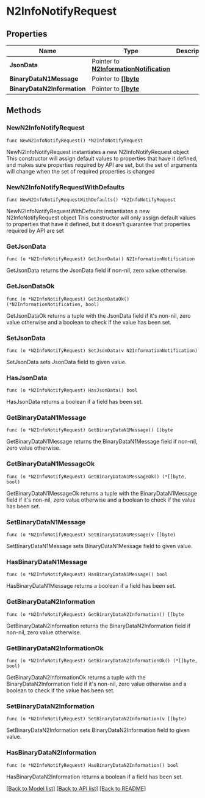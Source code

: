 # N2InfoNotifyRequest

## Properties

Name | Type | Description | Notes
------------ | ------------- | ------------- | -------------
**JsonData** | Pointer to [**N2InformationNotification**](N2InformationNotification.md) |  | [optional] 
**BinaryDataN1Message** | Pointer to [**[]byte**]([]byte.md) |  | [optional] 
**BinaryDataN2Information** | Pointer to [**[]byte**]([]byte.md) |  | [optional] 

## Methods

### NewN2InfoNotifyRequest

`func NewN2InfoNotifyRequest() *N2InfoNotifyRequest`

NewN2InfoNotifyRequest instantiates a new N2InfoNotifyRequest object
This constructor will assign default values to properties that have it defined,
and makes sure properties required by API are set, but the set of arguments
will change when the set of required properties is changed

### NewN2InfoNotifyRequestWithDefaults

`func NewN2InfoNotifyRequestWithDefaults() *N2InfoNotifyRequest`

NewN2InfoNotifyRequestWithDefaults instantiates a new N2InfoNotifyRequest object
This constructor will only assign default values to properties that have it defined,
but it doesn't guarantee that properties required by API are set

### GetJsonData

`func (o *N2InfoNotifyRequest) GetJsonData() N2InformationNotification`

GetJsonData returns the JsonData field if non-nil, zero value otherwise.

### GetJsonDataOk

`func (o *N2InfoNotifyRequest) GetJsonDataOk() (*N2InformationNotification, bool)`

GetJsonDataOk returns a tuple with the JsonData field if it's non-nil, zero value otherwise
and a boolean to check if the value has been set.

### SetJsonData

`func (o *N2InfoNotifyRequest) SetJsonData(v N2InformationNotification)`

SetJsonData sets JsonData field to given value.

### HasJsonData

`func (o *N2InfoNotifyRequest) HasJsonData() bool`

HasJsonData returns a boolean if a field has been set.

### GetBinaryDataN1Message

`func (o *N2InfoNotifyRequest) GetBinaryDataN1Message() []byte`

GetBinaryDataN1Message returns the BinaryDataN1Message field if non-nil, zero value otherwise.

### GetBinaryDataN1MessageOk

`func (o *N2InfoNotifyRequest) GetBinaryDataN1MessageOk() (*[]byte, bool)`

GetBinaryDataN1MessageOk returns a tuple with the BinaryDataN1Message field if it's non-nil, zero value otherwise
and a boolean to check if the value has been set.

### SetBinaryDataN1Message

`func (o *N2InfoNotifyRequest) SetBinaryDataN1Message(v []byte)`

SetBinaryDataN1Message sets BinaryDataN1Message field to given value.

### HasBinaryDataN1Message

`func (o *N2InfoNotifyRequest) HasBinaryDataN1Message() bool`

HasBinaryDataN1Message returns a boolean if a field has been set.

### GetBinaryDataN2Information

`func (o *N2InfoNotifyRequest) GetBinaryDataN2Information() []byte`

GetBinaryDataN2Information returns the BinaryDataN2Information field if non-nil, zero value otherwise.

### GetBinaryDataN2InformationOk

`func (o *N2InfoNotifyRequest) GetBinaryDataN2InformationOk() (*[]byte, bool)`

GetBinaryDataN2InformationOk returns a tuple with the BinaryDataN2Information field if it's non-nil, zero value otherwise
and a boolean to check if the value has been set.

### SetBinaryDataN2Information

`func (o *N2InfoNotifyRequest) SetBinaryDataN2Information(v []byte)`

SetBinaryDataN2Information sets BinaryDataN2Information field to given value.

### HasBinaryDataN2Information

`func (o *N2InfoNotifyRequest) HasBinaryDataN2Information() bool`

HasBinaryDataN2Information returns a boolean if a field has been set.


[[Back to Model list]](../README.md#documentation-for-models) [[Back to API list]](../README.md#documentation-for-api-endpoints) [[Back to README]](../README.md)


